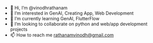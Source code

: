 - 👋 Hi, I’m @vinodhrathanam
- 👀 I’m interested in GenAI, Creating App, Web Development
- 🌱 I’m currently learning GenAI, FlutterFlow
- 💞️ I’m looking to collaborate on python and web/app development projects
- 📫 How to reach me rathanamvinodh@gmail.com

<!---
vinodhrathanam/vinodhrathanam is a ✨ special ✨ repository because its `README.md` (this file) appears on your GitHub profile.
You can click the Preview link to take a look at your changes.
--->
